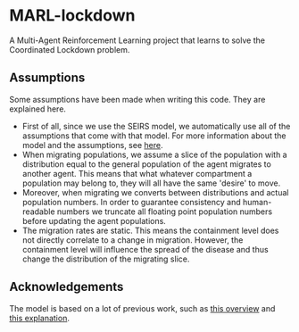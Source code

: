 # MARL-lockdown
A Multi-Agent Reinforcement Learning project that learns to solve the Coordinated Lockdown problem.

## Assumptions
Some assumptions have been made when writing this code. They are explained here.
- First of all, since we use the SEIRS model, we automatically use all of the assumptions that come with that model. For
more information about the model and the assumptions, see [here](https://en.wikipedia.org/wiki/Compartmental_models_in_epidemiology#Other_considerations_within_compartmental_epidemic_models).
- When migrating populations, we assume a slice of the population with a distribution equal to the general population of
the agent migrates to another agent. This means that what whatever compartment a population may belong to, they will all
have the same 'desire' to move.
- Moreover, when migrating we converts between distributions and actual population numbers. In order to guarantee consistency
and human-readable numbers we truncate all floating point population numbers before updating the agent populations.
- The migration rates are static. This means the containment level does not directly correlate to a change in migration.
However, the containment level will influence the spread of the disease and thus change the distribution of the migrating
slice. 

## Acknowledgements
The model is based on a lot of previous work, such as [this overview](https://institutefordiseasemodeling.github.io/Documentation/hiv/model-seir.html) and [this explanation](https://towardsdatascience.com/social-distancing-to-slow-the-coronavirus-768292f04296).
